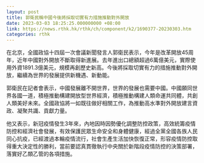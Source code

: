 ```yaml
---
layout: post
title: 郭衛民稱中國今後將採取切實有力措施推動對外開放
date: 2023-03-03 18:25:25.000000000 +08:00
link: https://news.rthk.hk/rthk/ch/component/k2/1690377-20230303.htm
categories: rthk
---
```


在北京，全國政協十四屆一次會議新聞發言人郭衛民表示，今年是改革開放45周年，近年中國對外開放不斷取得新進展。去年進出口總額超過6萬億美元，實際使用外資1891.3億美元，規模再創歷史新高。今後將採取切實有力的措施推動對外開放，繼續為世界的發展提供新機遇、新動能。

郭衛民在記者會表示，中國發展離不開世界，世界的發展也需要中國。中國願同世界各國一道，積極推動構建開放型世界經濟，積極推動構建人類命運共同體，共創人類美好未來。全國政協將一如既往做好相關工作，為推動高水準對外開放建言資政、凝聚共識、貢獻力量。

他又表示，新冠疫情發生3年來，內地因時因勢優化調整防控政策，高效統籌疫情防控和經濟社會發展，有效保護民眾生命安全和身體健康，經過全黨全國各族人民同心抗疫，已經渡過本輪疫情流行，社會生產生活加快恢復正常，形容疫情防控取得重大決定性的勝利，當前要認真貫徹執行中央關於新階段疫情防控的決策部署，落實好乙類乙管的各項措施。
